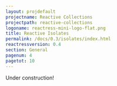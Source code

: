 ```yaml
---
layout: projdefault
projectname: Reactive Collections
projectpath: reactive-collections
logoname: reactress-mini-logo-flat.png
title: Reactive Isolates
permalink: /docs/0.3/isolates/index.html
reactressversion: 0.4
section: General
pagenum: 4
pagetot: 10
---
```




Under construction!

